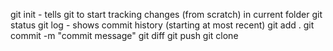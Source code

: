git init - tells git to start tracking changes (from scratch) in current folder
git status
git log - shows commit history (starting at most recent)
git add .
git commit -m "commit message"
git diff
git push
git clone